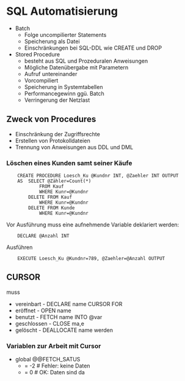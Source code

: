 # SQL Automatisierung

- Batch
  + Folge uncompilierter Statements
  + Speicherung als Datei
  + Einschränkungen bei SQL-DDL wie CREATE und DROP
- Stored Procedure
  + besteht aus SQL und Prozeduralen Anweisungen
  + Mögliche Datenübergabe mit Parametern
  + Aufruf untereinander
  + Vorcompiliert
  + Speicherung in Systemtabellen
  + Performancegewinn ggü. Batch
  + Verringerung der Netzlast

## Zweck von Procedures

* Einschränkung der Zugriffsrechte
* Erstellen von Protokolldateien
* Trennung von Anweisungen aus DDL und DML

### Löschen eines Kunden samt seiner Käufe

```
	CREATE PROCEDURE Loesch_Ku @Kundnr INT, @Zaehler INT OUTPUT
	AS	SELECT @Zähler=Count(*)
			FROM Kauf
			WHERE Kunr=@Kundnr
		DELETE FROM Kauf
			WHERE Kunr=@Kundnr
		DELETE FROM Kunde
			WHERE Kunr=@Kundnr
```

Vor Ausführung muss eine aufnehmende Variable deklariert werden:

```
	DECLARE @Anzahl INT
```

Ausführen

```
	EXECUTE Loesch_Ku @Kundnr=789, @Zaehler=@Anzahl OUTPUT
```

## CURSOR

muss 
+ vereinbart - DECLARE name CURSOR FOR <Anweisung>
+ eröffnet - OPEN name
+ benutzt - FETCH name INTO @var
+ geschlossen - CLOSE ma,e
+ gelöscht - DEALLOCATE name
werden

### Variablen zur Arbeit mit Cursor

- global @@FETCH_SATUS
  * = -2 # Fehler: keine Daten
  * =  0 # OK: Daten sind da
